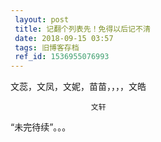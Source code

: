 ```yaml
---
 layout: post
 title: 记翻个列表先！免得以后记不清
 date: 2018-09-15 03:57
 tags: 旧博客存档
 ref_id: 1536955076993
---
```

文蕊，文凤，文妮，苗苗，，，，文皓

                      文轩



“未完待续”。。。

